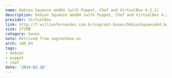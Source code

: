 ```yaml
---
name: Debian Squeeze amd64 (with Puppet, Chef and VirtualBox 4.2.1)
description: Debian Squeeze amd64 (with Puppet, Chef and VirtualBox 4.2.1)
provider: VirtualBox
link: http://f.willianfernandes.com.br/vagrant-boxes/DebianSqueeze64.box
size: 272MB
category: boxes
note: Retrived from vagrantbox.es
arch: x86_64
tags:
- debian
- puppet
- chef
date: '2014-02-16'
---
```

